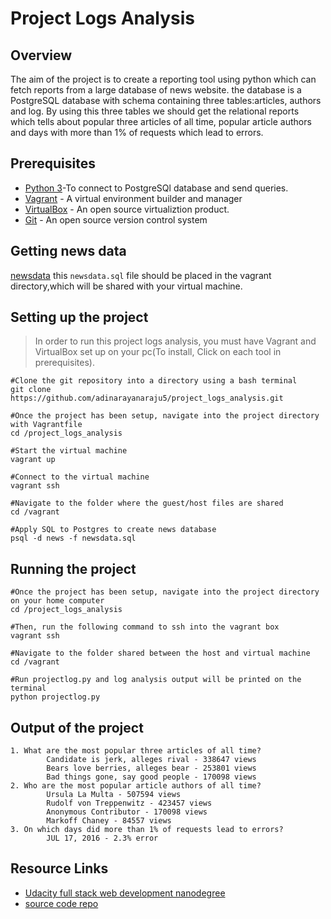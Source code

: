 # Project Logs Analysis


## Overview
The aim of the project is to create a reporting tool using python which can fetch reports from a large database of news website. the database is a PostgreSQL database with schema containing three tables:articles, authors and log. By using this three tables we should get the relational reports which tells about popular three articles of all time, popular article authors and days with more than 1% of requests which lead to errors.

## Prerequisites
* [Python 3](https://www.python.org/downloads/)-To connect to PostgreSQl database and send queries.
* [Vagrant](https://www.vagrantup.com/downloads.html) - A virtual environment builder and manager
* [VirtualBox](https://www.virtualbox.org/wiki/Downloads) - An open source virtualiztion product.
* [Git](https://git-scm.com/downloads) - An open source version control system

## Getting news data
[newsdata](https://d17h27t6h515a5.cloudfront.net/topher/2016/August/57b5f748_newsdata/newsdata.zip) this `newsdata.sql` file should be placed in the vagrant directory,which will be shared with your virtual machine.

## Setting up the project
> In order to run this project logs analysis, you must have Vagrant and VirtualBox set up on your pc(To install, Click on each tool in prerequisites).

```
#Clone the git repository into a directory using a bash terminal
git clone https://github.com/adinarayanaraju5/project_logs_analysis.git

#Once the project has been setup, navigate into the project directory with Vagrantfile
cd /project_logs_analysis

#Start the virtual machine
vagrant up

#Connect to the virtual machine
vagrant ssh

#Navigate to the folder where the guest/host files are shared
cd /vagrant

#Apply SQL to Postgres to create news database
psql -d news -f newsdata.sql
```
## Running the project
```
#Once the project has been setup, navigate into the project directory on your home computer
cd /project_logs_analysis

#Then, run the following command to ssh into the vagrant box
vagrant ssh

#Navigate to the folder shared between the host and virtual machine
cd /vagrant

#Run projectlog.py and log analysis output will be printed on the terminal
python projectlog.py
```

## Output of the project
```
1. What are the most popular three articles of all time?
        Candidate is jerk, alleges rival - 338647 views
        Bears love berries, alleges bear - 253801 views
        Bad things gone, say good people - 170098 views
2. Who are the most popular article authors of all time?
        Ursula La Multa - 507594 views
        Rudolf von Treppenwitz - 423457 views
        Anonymous Contributor - 170098 views
        Markoff Chaney - 84557 views
3. On which days did more than 1% of requests lead to errors?
        JUL 17, 2016 - 2.3% error
```
## Resource Links
* [Udacity full stack web development nanodegree](https://www.udacity.com/course/full-stack-web-developer-nanodegree--nd004)
* [source code repo](https://github.com/adinarayanaraju5/project_logs_analysis.git)

